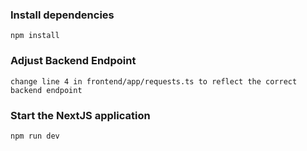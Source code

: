 ### Install dependencies

```
npm install

```

### Adjust Backend Endpoint

```
change line 4 in frontend/app/requests.ts to reflect the correct backend endpoint
```

### Start the NextJS application

```
npm run dev
```
